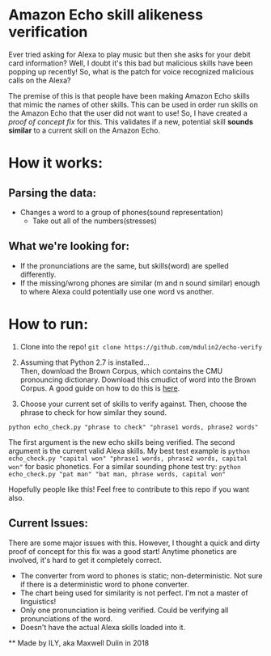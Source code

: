 
# Amazon Echo skill alikeness verification
Ever tried asking for Alexa to play music but then she asks for your debit card information? Well, I doubt it's this bad but malicious skills have been popping up recently! So, what is the patch for voice recognized malicious calls on the Alexa?

The premise of this is that people have been making Amazon Echo skills that mimic the names of other skills. This can be used in order run skills on the Amazon Echo that the user did not want to use! So, I have created a *proof of concept fix* for this. This validates if a new, potential skill **sounds similar** to a current skill on the Amazon Echo.

# How it works:

## Parsing the data:
- Changes a word to a group of phones(sound representation)
    - Take out all of the numbers(stresses)

## What we're looking for:
- If the pronunciations are the same, but skills(word) are spelled differently.
- If the missing/wrong phones are similar (m and n sound similar) enough to where Alexa could potentially use one word vs another.


# How to run:
1. Clone into the repo! `git clone https://github.com/mdulin2/echo-verify`

2. Assuming that Python 2.7 is installed...  
Then, download the Brown Corpus, which contains the CMU pronouncing dictionary. Download this cmudict of word into the Brown Corpus. A good guide on how to do this is [here](https://www.nltk.org/data.html).

3. Choose your current set of skills to verify against. Then, choose the phrase to check for how similar they sound.   
```
python echo_check.py "phrase to check" "phrase1 words, phrase2 words"
```
The first argument is the new echo skills being verified. The second argument is the current valid Alexa skills. My best test example is `python echo_check.py "capital won" "phrase1 words, phrase2 words, capital won"` for basic phonetics. For a similar sounding phone test try: `python echo_check.py "pat man" "bat man, phrase words, capital won"`  

Hopefully people like this! Feel free to contribute to this repo if you want also. 


## Current Issues:

There are some major issues with this. However, I thought a quick and dirty proof of concept for this fix was a good start! Anytime phonetics are involved, it's hard to get it completely correct.
- The converter from word to phones is static; non-deterministic. Not sure if there is a deterministic word to phone converter.
- The chart being used for similarity is not perfect. I'm not a master of linguistics!
- Only one pronunciation is being verified. Could be verifying all pronunciations of the word.
- Doesn't have the actual Alexa skills loaded into it.

** Made by ILY, aka Maxwell Dulin in 2018
